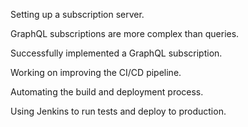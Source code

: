 Setting up a subscription server.

GraphQL subscriptions are more complex than queries.

Successfully implemented a GraphQL subscription.

Working on improving the CI/CD pipeline.

Automating the build and deployment process.

Using Jenkins to run tests and deploy to production.